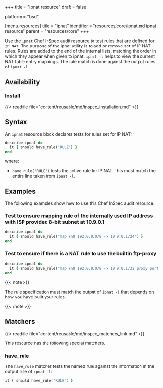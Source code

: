 +++
title = "ipnat resource"
draft = false

platform = "bsd"

[menu.resources]
    title = "ipnat"
    identifier = "resources/core/ipnat.md ipnat resource"
    parent = "resources/core"
+++

Use the `ipnat` Chef InSpec audit resource to test rules that are defined for `IP NAT`. The purpose of the ipnat utility is to add or remove set of IP NAT rules. Rules are added to the end of the internal lists, matching the order in which they appear when given to ipnat. `ipnat -l` helps to view the current NAT table entry mappings. The rule match is done against the output rules of `ipnat -l`.

## Availability

### Install

{{< readfile file="content/reusable/md/inspec_installation.md" >}}

## Syntax

An `ipnat` resource block declares tests for rules set for IP NAT:

```ruby
describe ipnat do
  it { should have_rule("RULE") }
end
```

where:

- `have_rule('RULE')` tests the active rule for IP NAT. This must match the entire line taken from `ipnat -l`.

## Examples

The following examples show how to use this Chef InSpec audit resource.

### Test to ensure mapping rule of the internally used IP address with ISP provided 8-bit subnet at 10.9.0.1

```ruby
describe ipnat do
  it { should have_rule("map en0 192.0.0.0/8 -> 10.9.0.1/24") }
end
```

### Test to ensure if there is a NAT rule to use the builtin ftp-proxy

```ruby
describe ipnat do
  it { should have_rule("map en0 192.0.0.0/8 -> 10.9.0.1/32 proxy port ftp ftp/tcp") }
end
```

{{< note >}}

The rule specification must match the output of `ipnat -l` that depends on how you have built your rules.

{{< /note >}}

## Matchers

{{< readfile file="content/reusable/md/inspec_matchers_link.md" >}}

This resource has the following special matchers.

### have_rule

The `have_rule` matcher tests the named rule against the information in the output rule of `ipnat -l`:

```ruby
it { should have_rule("RULE") }
```
